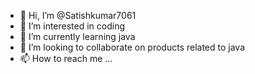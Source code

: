 - 👋 Hi, I’m @Satishkumar7061
- 👀 I’m interested in coding
- 🌱 I’m currently learning java
- 💞️ I’m looking to collaborate on products related to java
- 📫 How to reach me ...

<!---
Satishkumar7061/Satishkumar7061 is a ✨ special ✨ repository because its `README.md` (this file) appears on your GitHub profile.
You can click the Preview link to take a look at your changes.
--->
